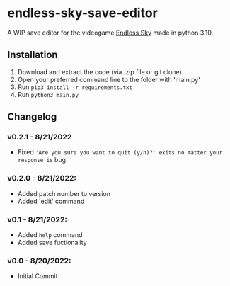 # endless-sky-save-editor
A WIP save editor for the videogame [Endless Sky](https://endless-sky.github.io/) made in python 3.10.

## Installation
1. Download and extract the code (via .zip file or git clone)
2. Open your preferred command line to the folder with 'main.py'
3. Run ```pip3 install -r requirements.txt```
4. Run ```python3 main.py```

## Changelog
### v0.2.1 - 8/21/2022
 * Fixed ```'Are you sure you want to quit (y/n)?' exits no matter your response is``` bug.
### v0.2.0 - 8/21/2022:
 - Added patch number to version
 - Added 'edit' command
### v0.1 - 8/21/2022:
 - Added ```help``` command
 - Added save fuctionality
### v0.0 - 8/20/2022:
 - Initial Commit
